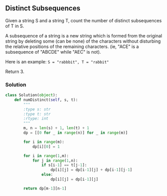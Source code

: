 ## Distinct Subsequences

Given a string S and a string T, count the number of distinct subsequences of T in S.

A subsequence of a string is a new string which is formed from the original string by deleting some (can be none) of the characters without disturbing the relative positions of the remaining characters. (ie, "ACE" is a subsequence of "ABCDE" while "AEC" is not).

Here is an example:
`S = "rabbbit", T = "rabbit"`

Return 3.

### Solution

```python
class Solution(object):
    def numDistinct(self, s, t):
        """
        :type s: str
        :type t: str
        :rtype: int
        """
        m, n = len(s) + 1, len(t) + 1
        dp = [[0 for _ in range(n)] for _ in range(m)]

        for i in range(m):
            dp[i][0] = 1

        for i in range(1,m):
            for j in range(1,n):
                if s[i-1] == t[j-1]:
                    dp[i][j] = dp[i-1][j] + dp[i-1][j-1]
                else:
                    dp[i][j] = dp[i-1][j]

        return dp[m-1][n-1]


```
